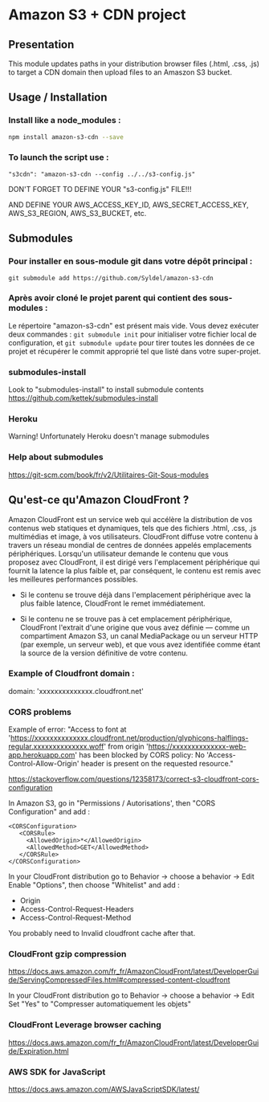 # Amazon S3 + CDN project

## Presentation

This module updates paths in your distribution browser files (.html, .css, .js) to target a CDN domain then upload files to an Amaszon S3 bucket.

## Usage / Installation

### Install like a node_modules :

```sh
npm install amazon-s3-cdn --save
```

### To launch the script use :
`"s3cdn": "amazon-s3-cdn --config ../../s3-config.js"`

DON'T FORGET TO DEFINE YOUR "s3-config.js" FILE!!!

AND DEFINE YOUR AWS_ACCESS_KEY_ID, AWS_SECRET_ACCESS_KEY, AWS_S3_REGION, AWS_S3_BUCKET, etc.

## Submodules

### Pour installer en sous-module git dans votre dépôt principal :
`git submodule add https://github.com/Syldel/amazon-s3-cdn`

### Après avoir cloné le projet parent qui contient des sous-modules :
Le répertoire "amazon-s3-cdn" est présent mais vide. Vous devez exécuter deux commandes : `git submodule init` pour initialiser votre fichier local de configuration, et `git submodule update` pour tirer toutes les données de ce projet et récupérer le commit approprié tel que listé dans votre super-projet.

### submodules-install
Look to "submodules-install" to install submodule contents
https://github.com/kettek/submodules-install

### Heroku
Warning! Unfortunately Heroku doesn't manage submodules

### Help about submodules
https://git-scm.com/book/fr/v2/Utilitaires-Git-Sous-modules


## Qu'est-ce qu'Amazon CloudFront ?
Amazon CloudFront est un service web qui accélère la distribution de vos contenus web statiques et dynamiques, tels que des fichiers .html, .css, .js multimédias et image, à vos utilisateurs.
CloudFront diffuse votre contenu à travers un réseau mondial de centres de données appelés emplacements périphériques.
Lorsqu'un utilisateur demande le contenu que vous proposez avec CloudFront, il est dirigé vers l'emplacement périphérique qui fournit la latence la plus faible et, par conséquent, le contenu est remis avec les meilleures performances possibles.

- Si le contenu se trouve déjà dans l'emplacement périphérique avec la plus faible latence, CloudFront le remet immédiatement.

- Si le contenu ne se trouve pas à cet emplacement périphérique, CloudFront l'extrait d'une origine que vous avez définie — comme un compartiment Amazon S3, un canal MediaPackage ou un serveur HTTP (par exemple, un serveur web), et que vous avez identifiée comme étant la source de la version définitive de votre contenu.

### Example of Cloudfront domain :
domain: 'xxxxxxxxxxxxxx.cloudfront.net'

### CORS problems
Example of error:
"Access to font at 'https://xxxxxxxxxxxxxx.cloudfront.net/production/glyphicons-halflings-regular.xxxxxxxxxxxxxx.woff' from origin 'https://xxxxxxxxxxxxxx-web-app.herokuapp.com' has been blocked by CORS policy: No 'Access-Control-Allow-Origin' header is present on the requested resource."

https://stackoverflow.com/questions/12358173/correct-s3-cloudfront-cors-configuration


In Amazon S3, go in "Permissions / Autorisations', then "CORS Configuration" and add :

```
<CORSConfiguration>
   <CORSRule>
     <AllowedOrigin>*</AllowedOrigin>
     <AllowedMethod>GET</AllowedMethod>
   </CORSRule>
</CORSConfiguration>
```

In your CloudFront distribution go to Behavior -> choose a behavior -> Edit
Enable "Options", then choose "Whitelist" and add :
- Origin
- Access-Control-Request-Headers
- Access-Control-Request-Method

You probably need to Invalid cloudfront cache after that.

### CloudFront gzip compression
https://docs.aws.amazon.com/fr_fr/AmazonCloudFront/latest/DeveloperGuide/ServingCompressedFiles.html#compressed-content-cloudfront

In your CloudFront distribution go to Behavior -> choose a behavior -> Edit
Set "Yes" to "Compresser automatiquement les objets"

### CloudFront Leverage browser caching
https://docs.aws.amazon.com/fr_fr/AmazonCloudFront/latest/DeveloperGuide/Expiration.html

### AWS SDK for JavaScript 
https://docs.aws.amazon.com/AWSJavaScriptSDK/latest/
